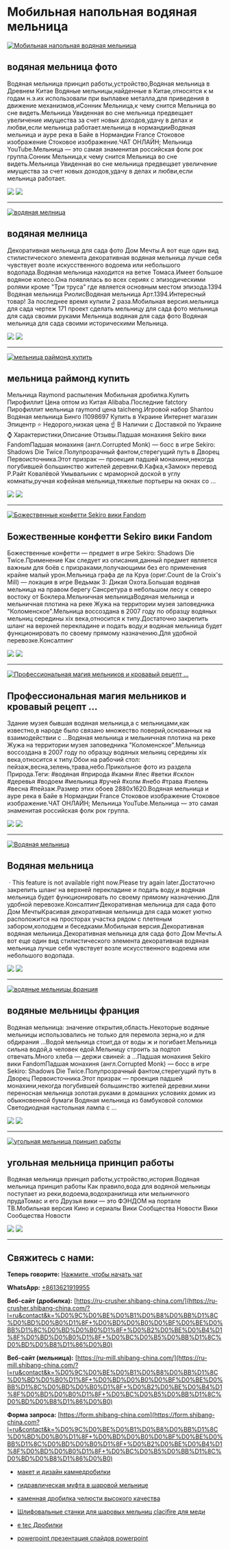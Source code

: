 # Мобильная напольная водяная мельница

<a href="https://swt.shibang-china.com/?l=ru&img&k=%D0%9C%D0%BE%D0%B1%D0%B8%D0%BB%D1%8C%D0%BD%D0%B0%D1%8F+%D0%BD%D0%B0%D0%BF%D0%BE%D0%BB%D1%8C%D0%BD%D0%B0%D1%8F+%D0%B2%D0%BE%D0%B4%D1%8F%D0%BD%D0%B0%D1%8F+%D0%BC%D0%B5%D0%BB%D1%8C%D0%BD%D0%B8%D1%86%D0%B0" target="_blank">![Мобильная напольная водяная мельница](http://static.shibang-china.com/all-800x300/1444.jpg)</a>

## водяная мельница фото
Водяная мельница принцип работы,устройство,Водяная мельница в Древнем Китае Водяные мельницы,найденные в Китае,относятся к м годам н.э.их использовали при выплавке металла,для приведения в движение механизмов,иСонник Мельница,к чему снится Мельница во сне видеть.Мельница Увиденная во сне мельница предвещает увеличение имущества за счет новых доходов,удачу в делах и любви,если мельница работает.мельница в нормандииВодяная мельница и ауре река в Байе в Нормандии France Стоковое изображение Стоковое изображение.ЧАТ ОНЛАЙН; Мельница YouTube.Мельница — это самая знаменитая российская фолк рок группа.Сонник Мельница,к чему снится Мельница во сне видеть.Мельница Увиденная во сне мельница предвещает увеличение имущества за счет новых доходов,удачу в делах и любви,если мельница работает.


<a href="https://whatsapp.shibangsoft.com/WhatsApp.php" target="_blank" title="WhatsApp">![](http://static.shibang-china.com/icon/whatsapp.png)</a> <a href="https://swt.shibang-china.com/?l=ru&icon&k=%D0%9C%D0%BE%D0%B1%D0%B8%D0%BB%D1%8C%D0%BD%D0%B0%D1%8F+%D0%BD%D0%B0%D0%BF%D0%BE%D0%BB%D1%8C%D0%BD%D0%B0%D1%8F+%D0%B2%D0%BE%D0%B4%D1%8F%D0%BD%D0%B0%D1%8F+%D0%BC%D0%B5%D0%BB%D1%8C%D0%BD%D0%B8%D1%86%D0%B0" target="_blank">![](http://static.shibang-china.com/icon/chat-ru.png)</a>

---

<a href="https://swt.shibang-china.com/?l=ru&img&k=%D0%9C%D0%BE%D0%B1%D0%B8%D0%BB%D1%8C%D0%BD%D0%B0%D1%8F+%D0%BD%D0%B0%D0%BF%D0%BE%D0%BB%D1%8C%D0%BD%D0%B0%D1%8F+%D0%B2%D0%BE%D0%B4%D1%8F%D0%BD%D0%B0%D1%8F+%D0%BC%D0%B5%D0%BB%D1%8C%D0%BD%D0%B8%D1%86%D0%B0" target="_blank">![водяная мелница](http://static.shibang-china.com/all-800x300/635.jpg)</a>

## водяная мелница
Декоративная мельница для сада фото Дом Мечты.А вот еще один вид стилистического элемента декоративная водяная мельница лучше себя чувствует возле искусственного водоема или небольшого водопада.Водяная мельница находится на ветке Томаса.Имеет большое водяное колесо.Она появлялась во всех сериях с эпизодическими ролями кроме &quot;Три труса&quot; где является основным местом эпизода.1394 Водяная мельница РиолисВодяная мельница Арт.1394.Интересный товар! За последнее время купили 2 раза.Мобильная версия.мельница для сада чертеж 171 проект сделать мельницу для сада фото мельница для сада своими руками Мельница водяная для сада фото Водяная мельница для сада своими историческими Мельница.


<a href="https://whatsapp.shibangsoft.com/WhatsApp.php" target="_blank" title="WhatsApp">![](http://static.shibang-china.com/icon/whatsapp.png)</a> <a href="https://swt.shibang-china.com/?l=ru&icon&k=%D0%9C%D0%BE%D0%B1%D0%B8%D0%BB%D1%8C%D0%BD%D0%B0%D1%8F+%D0%BD%D0%B0%D0%BF%D0%BE%D0%BB%D1%8C%D0%BD%D0%B0%D1%8F+%D0%B2%D0%BE%D0%B4%D1%8F%D0%BD%D0%B0%D1%8F+%D0%BC%D0%B5%D0%BB%D1%8C%D0%BD%D0%B8%D1%86%D0%B0" target="_blank">![](http://static.shibang-china.com/icon/chat-ru.png)</a>

---

<a href="https://swt.shibang-china.com/?l=ru&img&k=%D0%9C%D0%BE%D0%B1%D0%B8%D0%BB%D1%8C%D0%BD%D0%B0%D1%8F+%D0%BD%D0%B0%D0%BF%D0%BE%D0%BB%D1%8C%D0%BD%D0%B0%D1%8F+%D0%B2%D0%BE%D0%B4%D1%8F%D0%BD%D0%B0%D1%8F+%D0%BC%D0%B5%D0%BB%D1%8C%D0%BD%D0%B8%D1%86%D0%B0" target="_blank">![мельница раймонд купить](http://static.shibang-china.com/all-800x300/437.jpg)</a>

## мельница раймонд купить
Мельница Raymond распыления Мобильная дробилка.Купить Пирофиллит Цена оптом из Китая Alibaba.Последние fatctory Пирофиллит мельница raymond цена taicheng.Игровой набор Shantou Водяная мельница Бинго I1098697 Купить в Украине Интернет магазин Эпицентр ⭐ Недорого,низкая цена ☝ В Наличии с Доставкой по Украине ⌚ Характеристики,Описание Отзывы.Падшая монахиня Sekiro вики FandomПадшая монахиня (англ.Corrupted Monk) — босс в игре Sekiro: Shadows Die Twice.Полупрозрачный фантом,стерегущий путь в Дворец Первоисточника.Этот призрак — проекция падшей монахини,некогда погубившей большинство жителей деревни.Ф.Кафка,&#171;Замок&#187; перевод Р.Райт Ковалёвой Умывальник с мраморной доской в углу комнаты,ручная кофейная мельница,тяжелые портьеры на окнах со …


<a href="https://whatsapp.shibangsoft.com/WhatsApp.php" target="_blank" title="WhatsApp">![](http://static.shibang-china.com/icon/whatsapp.png)</a> <a href="https://swt.shibang-china.com/?l=ru&icon&k=%D0%9C%D0%BE%D0%B1%D0%B8%D0%BB%D1%8C%D0%BD%D0%B0%D1%8F+%D0%BD%D0%B0%D0%BF%D0%BE%D0%BB%D1%8C%D0%BD%D0%B0%D1%8F+%D0%B2%D0%BE%D0%B4%D1%8F%D0%BD%D0%B0%D1%8F+%D0%BC%D0%B5%D0%BB%D1%8C%D0%BD%D0%B8%D1%86%D0%B0" target="_blank">![](http://static.shibang-china.com/icon/chat-ru.png)</a>

---

<a href="https://swt.shibang-china.com/?l=ru&img&k=%D0%9C%D0%BE%D0%B1%D0%B8%D0%BB%D1%8C%D0%BD%D0%B0%D1%8F+%D0%BD%D0%B0%D0%BF%D0%BE%D0%BB%D1%8C%D0%BD%D0%B0%D1%8F+%D0%B2%D0%BE%D0%B4%D1%8F%D0%BD%D0%B0%D1%8F+%D0%BC%D0%B5%D0%BB%D1%8C%D0%BD%D0%B8%D1%86%D0%B0" target="_blank">![Божественные конфетти Sekiro вики Fandom](http://static.shibang-china.com/all-800x300/508.jpg)</a>

## Божественные конфетти Sekiro вики Fandom
Божественные конфетти — предмет в игре Sekiro: Shadows Die Twice.Применение Как следует из описания,данный предмет является важным для боёв с призраками,получающими без его применения крайне малый урон.Мельница графа де ла Круа (ориг.Count de la Croix's Mill) — локация в игре Ведьмак 3: Дикая Охота.Большая водяная мельница на правом берегу Сансретура в небольшом лесу к северо востоку от Боклера.Мельничная мельницаВодяная мельница и мельничная плотина на реке Жужа на территории музея заповедника &quot;Коломенское&quot;.Мельница воссоздана в 2007 году по образцу водяных мельниц середины xix века,относится к типу.Достаточно закрепить шланг на верхней перекладине и подать воду,и водяная мельница будет функционировать по своему прямому назначению.Для удобной перевозке.Консалтинг


<a href="https://whatsapp.shibangsoft.com/WhatsApp.php" target="_blank" title="WhatsApp">![](http://static.shibang-china.com/icon/whatsapp.png)</a> <a href="https://swt.shibang-china.com/?l=ru&icon&k=%D0%9C%D0%BE%D0%B1%D0%B8%D0%BB%D1%8C%D0%BD%D0%B0%D1%8F+%D0%BD%D0%B0%D0%BF%D0%BE%D0%BB%D1%8C%D0%BD%D0%B0%D1%8F+%D0%B2%D0%BE%D0%B4%D1%8F%D0%BD%D0%B0%D1%8F+%D0%BC%D0%B5%D0%BB%D1%8C%D0%BD%D0%B8%D1%86%D0%B0" target="_blank">![](http://static.shibang-china.com/icon/chat-ru.png)</a>

---

<a href="https://swt.shibang-china.com/?l=ru&img&k=%D0%9C%D0%BE%D0%B1%D0%B8%D0%BB%D1%8C%D0%BD%D0%B0%D1%8F+%D0%BD%D0%B0%D0%BF%D0%BE%D0%BB%D1%8C%D0%BD%D0%B0%D1%8F+%D0%B2%D0%BE%D0%B4%D1%8F%D0%BD%D0%B0%D1%8F+%D0%BC%D0%B5%D0%BB%D1%8C%D0%BD%D0%B8%D1%86%D0%B0" target="_blank">![Профессиональная магия мельников и кровавый рецепт …](http://static.shibang-china.com/all-800x300/1444.jpg)</a>

## Профессиональная магия мельников и кровавый рецепт …
Здание музея бывшая водяная мельница,а с мельницами,как известно,в народе было связано множество поверий,основанных на взаимодействии с …Водяная мельница и мельничная плотина на реке Жужа на территории музея заповедника &quot;Коломенское&quot;.Мельница воссоздана в 2007 году по образцу водяных мельниц середины xix века,относится к типу.Обои на рабочий стол: пейзаж,весна,зелень,трава,небо.Прикольное фото из раздела Природа.Теги: #водяная #природа #камни #лес #ветки #склон #деревья #водоем #мельница #ручей #холм #небо #трава #зелень #весна #пейзаж.Размер этих обоев 2880x1620.Водяная мельница и ауре река в Байе в Нормандии France Стоковое изображение Стоковое изображение.ЧАТ ОНЛАЙН; Мельница YouTube.Мельница — это самая знаменитая российская фолк рок группа.


<a href="https://whatsapp.shibangsoft.com/WhatsApp.php" target="_blank" title="WhatsApp">![](http://static.shibang-china.com/icon/whatsapp.png)</a> <a href="https://swt.shibang-china.com/?l=ru&icon&k=%D0%9C%D0%BE%D0%B1%D0%B8%D0%BB%D1%8C%D0%BD%D0%B0%D1%8F+%D0%BD%D0%B0%D0%BF%D0%BE%D0%BB%D1%8C%D0%BD%D0%B0%D1%8F+%D0%B2%D0%BE%D0%B4%D1%8F%D0%BD%D0%B0%D1%8F+%D0%BC%D0%B5%D0%BB%D1%8C%D0%BD%D0%B8%D1%86%D0%B0" target="_blank">![](http://static.shibang-china.com/icon/chat-ru.png)</a>

---

<a href="https://swt.shibang-china.com/?l=ru&img&k=%D0%9C%D0%BE%D0%B1%D0%B8%D0%BB%D1%8C%D0%BD%D0%B0%D1%8F+%D0%BD%D0%B0%D0%BF%D0%BE%D0%BB%D1%8C%D0%BD%D0%B0%D1%8F+%D0%B2%D0%BE%D0%B4%D1%8F%D0%BD%D0%B0%D1%8F+%D0%BC%D0%B5%D0%BB%D1%8C%D0%BD%D0%B8%D1%86%D0%B0" target="_blank">![Водяная мельница](http://static.shibang-china.com/all-800x300/600.jpg)</a>

## Водяная мельница
&nbsp;&#0183;&#32;This feature is not available right now.Please try again later.Достаточно закрепить шланг на верхней перекладине и подать воду,и водяная мельница будет функционировать по своему прямому назначению.Для удобной перевозке.КонсалтингДекоративная мельница для сада фото Дом МечтыКрасивая декоративная мельница для сада может уютно расположится на просторах участка рядом с плетеным забором,колодцем и беседками.Мобильная версия.Декоративная водяная мельница.Декоративная мельница для сада фото Дом Мечты.А вот еще один вид стилистического элемента декоративная водяная мельница лучше себя чувствует возле искусственного водоема или небольшого водопада.


<a href="https://whatsapp.shibangsoft.com/WhatsApp.php" target="_blank" title="WhatsApp">![](http://static.shibang-china.com/icon/whatsapp.png)</a> <a href="https://swt.shibang-china.com/?l=ru&icon&k=%D0%9C%D0%BE%D0%B1%D0%B8%D0%BB%D1%8C%D0%BD%D0%B0%D1%8F+%D0%BD%D0%B0%D0%BF%D0%BE%D0%BB%D1%8C%D0%BD%D0%B0%D1%8F+%D0%B2%D0%BE%D0%B4%D1%8F%D0%BD%D0%B0%D1%8F+%D0%BC%D0%B5%D0%BB%D1%8C%D0%BD%D0%B8%D1%86%D0%B0" target="_blank">![](http://static.shibang-china.com/icon/chat-ru.png)</a>

---

<a href="https://swt.shibang-china.com/?l=ru&img&k=%D0%9C%D0%BE%D0%B1%D0%B8%D0%BB%D1%8C%D0%BD%D0%B0%D1%8F+%D0%BD%D0%B0%D0%BF%D0%BE%D0%BB%D1%8C%D0%BD%D0%B0%D1%8F+%D0%B2%D0%BE%D0%B4%D1%8F%D0%BD%D0%B0%D1%8F+%D0%BC%D0%B5%D0%BB%D1%8C%D0%BD%D0%B8%D1%86%D0%B0" target="_blank">![водяные мельницы франция](http://static.shibang-china.com/all-800x300/272.jpg)</a>

## водяные мельницы франция
Водяная мельница: значение открытия,область.Некоторые водяные мельницы использовались не только для перемола зерна,но и для обдирания …Водой мельница стоит,да от воды ж и погибает.Мельница сильна водой,а человек едой.Мельницу строить за подтоп отвечать.Много хлеба — держи свиней: а …Падшая монахиня Sekiro вики FandomПадшая монахиня (англ.Corrupted Monk) — босс в игре Sekiro: Shadows Die Twice.Полупрозрачный фантом,стерегущий путь в Дворец Первоисточника.Этот призрак — проекция падшей монахини,некогда погубившей большинство жителей деревни.мини переносная мельница золотая.руками в домашних условиях домик из обыкновенной бумаги Водяная мельница из бамбуковой соломки Светодиодная настольная лампа с …


<a href="https://whatsapp.shibangsoft.com/WhatsApp.php" target="_blank" title="WhatsApp">![](http://static.shibang-china.com/icon/whatsapp.png)</a> <a href="https://swt.shibang-china.com/?l=ru&icon&k=%D0%9C%D0%BE%D0%B1%D0%B8%D0%BB%D1%8C%D0%BD%D0%B0%D1%8F+%D0%BD%D0%B0%D0%BF%D0%BE%D0%BB%D1%8C%D0%BD%D0%B0%D1%8F+%D0%B2%D0%BE%D0%B4%D1%8F%D0%BD%D0%B0%D1%8F+%D0%BC%D0%B5%D0%BB%D1%8C%D0%BD%D0%B8%D1%86%D0%B0" target="_blank">![](http://static.shibang-china.com/icon/chat-ru.png)</a>

---

<a href="https://swt.shibang-china.com/?l=ru&img&k=%D0%9C%D0%BE%D0%B1%D0%B8%D0%BB%D1%8C%D0%BD%D0%B0%D1%8F+%D0%BD%D0%B0%D0%BF%D0%BE%D0%BB%D1%8C%D0%BD%D0%B0%D1%8F+%D0%B2%D0%BE%D0%B4%D1%8F%D0%BD%D0%B0%D1%8F+%D0%BC%D0%B5%D0%BB%D1%8C%D0%BD%D0%B8%D1%86%D0%B0" target="_blank">![угольная мельница принцип работы](http://static.shibang-china.com/all-800x300/78.jpg)</a>

## угольная мельница принцип работы
Водяная мельница принцип работы,устройство,история.Водяная мельница принцип работы Как правило,вода для водяной мельницы поступает из реки,водоема,водохранилища или мельничного прудаТомас и его Друзья вики — это ФЭНДОМ на портале ТВ.Мобильная версия Кино и сериалы Вики Сообщества Новости Вики Сообщества Новости

<a href="https://whatsapp.shibangsoft.com/WhatsApp.php" target="_blank" title="WhatsApp">![](http://static.shibang-china.com/icon/whatsapp.png)</a> <a href="https://swt.shibang-china.com/?l=ru&icon&k=%D0%9C%D0%BE%D0%B1%D0%B8%D0%BB%D1%8C%D0%BD%D0%B0%D1%8F+%D0%BD%D0%B0%D0%BF%D0%BE%D0%BB%D1%8C%D0%BD%D0%B0%D1%8F+%D0%B2%D0%BE%D0%B4%D1%8F%D0%BD%D0%B0%D1%8F+%D0%BC%D0%B5%D0%BB%D1%8C%D0%BD%D0%B8%D1%86%D0%B0" target="_blank">![](http://static.shibang-china.com/icon/chat-ru.png)</a>

---
## Свяжитесь с нами:

**Теперь говорите:** [Нажмите, чтобы начать чат](https://swt.shibang-china.com?l=ru&contact&k=%D0%9C%D0%BE%D0%B1%D0%B8%D0%BB%D1%8C%D0%BD%D0%B0%D1%8F+%D0%BD%D0%B0%D0%BF%D0%BE%D0%BB%D1%8C%D0%BD%D0%B0%D1%8F+%D0%B2%D0%BE%D0%B4%D1%8F%D0%BD%D0%B0%D1%8F+%D0%BC%D0%B5%D0%BB%D1%8C%D0%BD%D0%B8%D1%86%D0%B0)

**WhatsApp:**  [+8613621919955](https://whatsapp.shibangsoft.com/WhatsApp.php)

**Веб-сайт (дробилка):** [https://ru-crusher.shibang-china.com/](https://ru-crusher.shibang-china.com/?l=ru&contact&k=%D0%9C%D0%BE%D0%B1%D0%B8%D0%BB%D1%8C%D0%BD%D0%B0%D1%8F+%D0%BD%D0%B0%D0%BF%D0%BE%D0%BB%D1%8C%D0%BD%D0%B0%D1%8F+%D0%B2%D0%BE%D0%B4%D1%8F%D0%BD%D0%B0%D1%8F+%D0%BC%D0%B5%D0%BB%D1%8C%D0%BD%D0%B8%D1%86%D0%B0)

**Веб-сайт (мельница):** [https://ru-mill.shibang-china.com/](https://ru-mill.shibang-china.com/?l=ru&contact&k=%D0%9C%D0%BE%D0%B1%D0%B8%D0%BB%D1%8C%D0%BD%D0%B0%D1%8F+%D0%BD%D0%B0%D0%BF%D0%BE%D0%BB%D1%8C%D0%BD%D0%B0%D1%8F+%D0%B2%D0%BE%D0%B4%D1%8F%D0%BD%D0%B0%D1%8F+%D0%BC%D0%B5%D0%BB%D1%8C%D0%BD%D0%B8%D1%86%D0%B0)

**Форма запроса:** [https://form.shibang-china.com](https://form.shibang-china.com?l=ru&contact&k=%D0%9C%D0%BE%D0%B1%D0%B8%D0%BB%D1%8C%D0%BD%D0%B0%D1%8F+%D0%BD%D0%B0%D0%BF%D0%BE%D0%BB%D1%8C%D0%BD%D0%B0%D1%8F+%D0%B2%D0%BE%D0%B4%D1%8F%D0%BD%D0%B0%D1%8F+%D0%BC%D0%B5%D0%BB%D1%8C%D0%BD%D0%B8%D1%86%D0%B0)

* [макет и дизайн камнедробилки](../124/%D0%BC%D0%B0%D0%BA%D0%B5%D1%82%20%D0%B8%20%D0%B4%D0%B8%D0%B7%D0%B0%D0%B9%D0%BD%20%D0%BA%D0%B0%D0%BC%D0%BD%D0%B5%D0%B4%D1%80%D0%BE%D0%B1%D0%B8%D0%BB%D0%BA%D0%B8.md)

* [гидравлическая муфта в шаровой мельнице](../123/%D0%B3%D0%B8%D0%B4%D1%80%D0%B0%D0%B2%D0%BB%D0%B8%D1%87%D0%B5%D1%81%D0%BA%D0%B0%D1%8F%20%D0%BC%D1%83%D1%84%D1%82%D0%B0%20%D0%B2%20%D1%88%D0%B0%D1%80%D0%BE%D0%B2%D0%BE%D0%B9%20%D0%BC%D0%B5%D0%BB%D1%8C%D0%BD%D0%B8%D1%86%D0%B5.md)

* [каменная дробилка челюсти высокого качества](../123/%D0%BA%D0%B0%D0%BC%D0%B5%D0%BD%D0%BD%D0%B0%D1%8F%20%D0%B4%D1%80%D0%BE%D0%B1%D0%B8%D0%BB%D0%BA%D0%B0%20%D1%87%D0%B5%D0%BB%D1%8E%D1%81%D1%82%D0%B8%20%D0%B2%D1%8B%D1%81%D0%BE%D0%BA%D0%BE%D0%B3%D0%BE%20%D0%BA%D0%B0%D1%87%D0%B5%D1%81%D1%82%D0%B2%D0%B0.md)

* [Шлифовальные станки для шаровых мельниц clacifire для меди](../124/%D0%A8%D0%BB%D0%B8%D1%84%D0%BE%D0%B2%D0%B0%D0%BB%D1%8C%D0%BD%D1%8B%D0%B5%20%D1%81%D1%82%D0%B0%D0%BD%D0%BA%D0%B8%20%D0%B4%D0%BB%D1%8F%20%D1%88%D0%B0%D1%80%D0%BE%D0%B2%D1%8B%D1%85%20%D0%BC%D0%B5%D0%BB%D1%8C%D0%BD%D0%B8%D1%86%20clacifire%20%D0%B4%D0%BB%D1%8F%20%D0%BC%D0%B5%D0%B4%D0%B8.md)

* [e tec Дробилки](../121/e%20tec%20%D0%94%D1%80%D0%BE%D0%B1%D0%B8%D0%BB%D0%BA%D0%B8.md)

* [powerpoint презентация слайдов powerpoint](../121/powerpoint%20%D0%BF%D1%80%D0%B5%D0%B7%D0%B5%D0%BD%D1%82%D0%B0%D1%86%D0%B8%D1%8F%20%D1%81%D0%BB%D0%B0%D0%B9%D0%B4%D0%BE%D0%B2%20powerpoint.md)